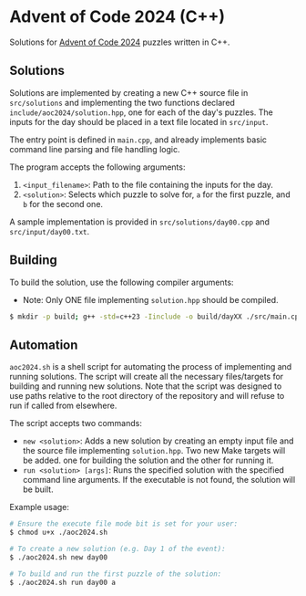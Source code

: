 # Advent of Code 2024 (C++)

Solutions for [Advent of Code 2024](https://adventofcode.com/2024) puzzles written in C++.

## Solutions

Solutions are implemented by creating a new C++ source file in `src/solutions` and implementing the two functions declared `include/aoc2024/solution.hpp`, one for each of the day's puzzles. The inputs for the day should be placed in a text file located in `src/input`.

The entry point is defined in `main.cpp`, and already implements basic command line parsing and file handling logic.

The program accepts the following arguments:
1. `<input_filename>`: Path to the file containing the inputs for the day.
2. `<solution>`: Selects which puzzle to solve for, `a` for the first puzzle, and `b` for the second one.

A sample implementation is provided in `src/solutions/day00.cpp` and `src/input/day00.txt`.

## Building

To build the solution, use the following compiler arguments:
- Note: Only ONE file implementing `solution.hpp` should be compiled.

```bash
$ mkdir -p build; g++ -std=c++23 -Iinclude -o build/dayXX ./src/main.cpp ./src/solutions/dayXX.cpp
```

## Automation

`aoc2024.sh` is a shell script for automating the process of implementing and running solutions. The script will create all the necessary files/targets for building and running new solutions. Note that the script was designed to use paths relative to the root directory of the repository and will refuse to run if called from elsewhere.

The script accepts two commands:
- `new <solution>`: Adds a new solution by creating an empty input file and the source file implementing `solution.hpp`. Two new Make targets will be added. one for building the solution and the other for running it.
- `run <solution> [args]`: Runs the specified solution with the specified command line arguments. If the executable is not found, the solution will be built. 

Example usage:

```bash
# Ensure the execute file mode bit is set for your user:
$ chmod u+x ./aoc2024.sh

# To create a new solution (e.g. Day 1 of the event):
$ ./aoc2024.sh new day00

# To build and run the first puzzle of the solution:
$ ./aoc2024.sh run day00 a
```
